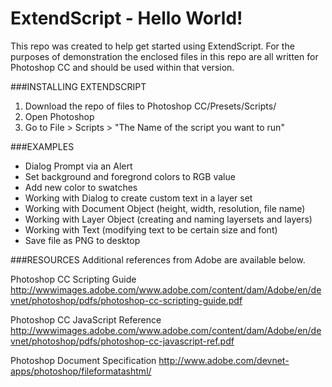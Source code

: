ExtendScript - Hello World!
===========================

This repo was created to help get started using ExtendScript. For the purposes of demonstration
the enclosed files in this repo are all written for Photoshop CC and should be used within that 
version. 

###INSTALLING EXTENDSCRIPT

1. Download the repo of files to Photoshop CC/Presets/Scripts/
2. Open Photoshop
3. Go to File > Scripts > "The Name of the script you want to run"


###EXAMPLES
- Dialog Prompt via an Alert
- Set background and foregrond colors to RGB value
- Add new color to swatches
- Working with Dialog to create custom text in a layer set
- Working with Document Object (height, width, resolution, file name)
- Working with Layer Object (creating and naming layersets and layers)
- Working with Text (modifying text to be certain size and font)
- Save file as PNG to desktop


###RESOURCES
Additional references from Adobe are available below.

Photoshop CC Scripting Guide
http://wwwimages.adobe.com/www.adobe.com/content/dam/Adobe/en/devnet/photoshop/pdfs/photoshop-cc-scripting-guide.pdf

Photoshop CC JavaScript Reference
http://wwwimages.adobe.com/www.adobe.com/content/dam/Adobe/en/devnet/photoshop/pdfs/photoshop-cc-javascript-ref.pdf

Photoshop Document Specification
http://www.adobe.com/devnet-apps/photoshop/fileformatashtml/

